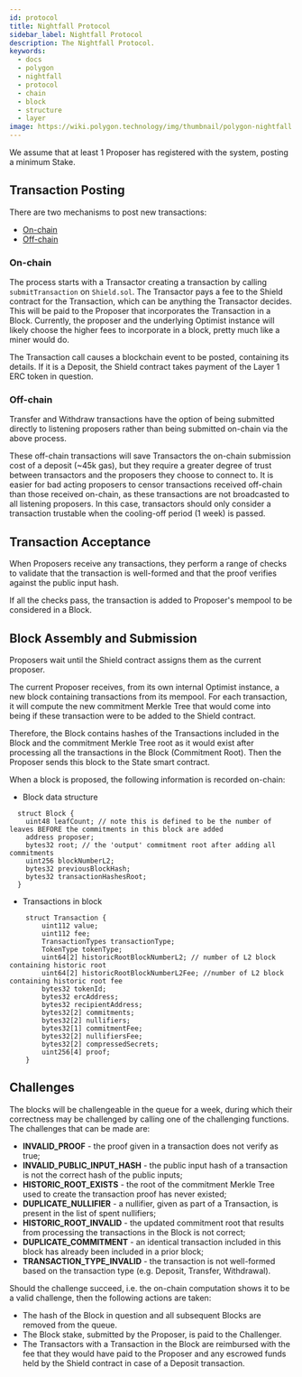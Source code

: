 ```yaml
---
id: protocol
title: Nightfall Protocol
sidebar_label: Nightfall Protocol
description: The Nightfall Protocol.
keywords:
  - docs
  - polygon
  - nightfall
  - protocol
  - chain
  - block
  - structure
  - layer
image: https://wiki.polygon.technology/img/thumbnail/polygon-nightfall.png
---
```


We assume that at least 1 Proposer has registered with the system, posting a minimum Stake.

## **Transaction Posting**

There are two mechanisms to post new transactions:

- [On-chain](#on-chain)
- [Off-chain](#off-chain)

### **On-chain**

The process starts with a Transactor creating a transaction by calling `submitTransaction` on `Shield.sol`. The Transactor pays a fee to the Shield contract for the Transaction, which can be anything the Transactor decides. This will be paid to the Proposer that incorporates the Transaction in a Block. Currently, the proposer and the underlying Optimist instance will likely choose the higher fees to incorporate in a block, pretty much like a miner would do.

The Transaction call causes a blockchain event to be posted, containing its details. If it is a Deposit, the Shield contract takes payment of the Layer 1 ERC token in question.

### **Off-chain**

Transfer and Withdraw transactions have the option of being submitted directly to listening proposers rather than being submitted on-chain via the above process.

These off-chain transactions will save Transactors the on-chain submission cost of a deposit (~45k gas), but they require a greater degree of trust between transactors and the proposers they choose to connect to. It is easier for bad acting proposers to censor transactions received off-chain than those received on-chain, as these transactions are not broadcasted to all listening proposers. In this case, transactors should only consider a transaction trustable when the cooling-off period (1 week) is passed.

## **Transaction Acceptance**

When Proposers receive any transactions, they perform a range of checks to validate that the transaction is well-formed and that the proof verifies against the public input hash.

If all the checks pass, the transaction is added to Proposer's mempool to be considered in a Block.

## **Block Assembly and Submission**

Proposers wait until the Shield contract assigns them as the current proposer.

The current Proposer receives, from its own internal Optimist instance, a new block containing transactions from its mempool. For each transaction, it will compute the new commitment Merkle Tree that would come into being if these transaction were to be added to the Shield contract.

Therefore, the Block contains hashes of the Transactions included in the Block and the commitment Merkle Tree root as it would exist after processing all the transactions in the Block (Commitment Root). Then the Proposer sends this block to the State smart contract.

When a block is proposed, the following information is recorded on-chain:

- Block data structure
```solidity
  struct Block {
    uint48 leafCount; // note this is defined to be the number of leaves BEFORE the commitments in this block are added
    address proposer;
    bytes32 root; // the 'output' commitment root after adding all commitments
    uint256 blockNumberL2;
    bytes32 previousBlockHash;
    bytes32 transactionHashesRoot;
  }
```
- Transactions in block
```solidity
    struct Transaction {
        uint112 value;
        uint112 fee;
        TransactionTypes transactionType;
        TokenType tokenType;
        uint64[2] historicRootBlockNumberL2; // number of L2 block containing historic root
        uint64[2] historicRootBlockNumberL2Fee; //number of L2 block containing historic root fee
        bytes32 tokenId;
        bytes32 ercAddress;
        bytes32 recipientAddress;
        bytes32[2] commitments;
        bytes32[2] nullifiers;
        bytes32[1] commitmentFee;
        bytes32[2] nullifiersFee;
        bytes32[2] compressedSecrets;
        uint256[4] proof;
    }
``` 

## **Challenges**

The blocks will be challengeable in the queue for a week, during which their correctness may be challenged by calling one of the challenging functions. The challenges that can be made are:

- **INVALID_PROOF** - the proof given in a transaction does not verify as true;
- **INVALID_PUBLIC_INPUT_HASH** - the public input hash of a transaction is not the correct hash of the public inputs;
- **HISTORIC_ROOT_EXISTS** - the root of the commitment Merkle Tree used to create the transaction proof has never existed;
- **DUPLICATE_NULLIFIER** - a nullifier, given as part of a Transaction, is present in the list of spent nullifiers;
- **HISTORIC_ROOT_INVALID** - the updated commitment root that results from processing the transactions in the Block is not correct;
- **DUPLICATE_COMMITMENT** - an identical transaction included in this block has already been included in a prior block;
- **TRANSACTION_TYPE_INVALID** - the transaction is not well-formed based on the transaction type (e.g. Deposit, Transfer, Withdrawal).

Should the challenge succeed, i.e. the on-chain computation shows it to be a valid challenge, then the following actions are taken:

- The hash of the Block in question and all subsequent Blocks are removed from the queue.
- The Block stake, submitted by the Proposer, is paid to the Challenger.
- The Transactors with a Transaction in the Block are reimbursed with the fee that they would have paid to the Proposer and any escrowed funds held by the Shield contract in case of a Deposit transaction.
